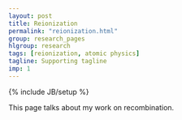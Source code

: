 ```yaml
---
layout: post
title: Reionization
permalink: "reionization.html"
group: research_pages
hlgroup: research
tags: [reionization, atomic physics]
tagline: Supporting tagline
imp: 1
---
```

{% include JB/setup %}

This page talks about my work on recombination.
